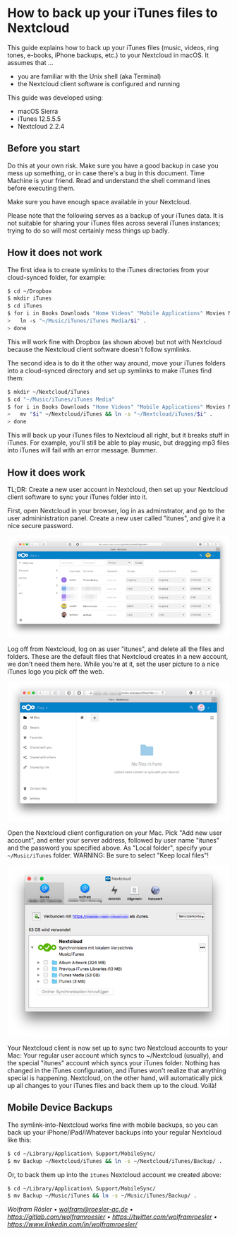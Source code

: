 # How to back up your iTunes files to Nextcloud

This guide explains how to back up your iTunes files (music, videos, ring tones, e-books, iPhone backups, etc.) to your Nextcloud in macOS. It assumes that ...

* you are familiar with the Unix shell (aka Terminal)
* the Nextcloud client software is configured and running

This guide was developed using:

* macOS Sierra
* iTunes 12.5.5.5
* Nextcloud 2.2.4

## Before you start

Do this at your own risk. Make sure you have a good backup in case you mess up something, or in case there's a bug in this document. Time Machine is your friend. Read and understand the shell command lines before executing them.

Make sure you have enough space available in your Nextcloud.

Please note that the following serves as a backup of your iTunes data. It is not suitable for sharing your iTunes files across several iTunes instances; trying to do so will most certainly mess things up badly.

## How it does not work

The first idea is to create symlinks to the iTunes directories from your cloud-synced folder, for example:

```sh
$ cd ~/Dropbox
$ mkdir iTunes
$ cd iTunes
$ for i in Books Downloads "Home Videos" "Mobile Applications" Movies Music Tones "Voice Memos"; do
>   ln -s "~/Music/iTunes/iTunes Media/$i" .
> done
```

This will work fine with Dropbox (as shown above) but not with Nextcloud because the Nextcloud client software doesn't follow symlinks.

The second idea is to do it the other way around, move your iTunes folders into a cloud-synced directory and set up symlinks to make iTunes find them:

```sh
$ mkdir ~/Nextcloud/iTunes
$ cd "~/Music/iTunes/iTunes Media"
$ for i in Books Downloads "Home Videos" "Mobile Applications" Movies Music Tones "Voice Memos"; do
>   mv "$i" ~/Nextcloud/iTunes && ln -s "~/Nextcloud/iTunes/$i" .
> done
```

This will back up your iTunes files to Nextcloud all right, but it breaks stuff in iTunes. For example, you'll still be able to play music, but dragging mp3 files into iTunes will fail with an error message. Bummer.

## How it does work

TL;DR: Create a new user account in Nextcloud, then set up your Nextcloud client software to sync your iTunes folder into it.

First, open Nextcloud in your browser, log in as adminstrator, and go to the user admininistration panel. Create a new user called "itunes", and give it a nice secure password.

![browser screenshot](img01.png)

Log off from Nextcloud, log on as user "itunes", and delete all the files and folders. These are the default files that Nextcloud creates in a new account, we don't need them here. While you're at it, set the user picture to a nice iTunes logo you pick off the web.

![browser screenshot](img02.png)

Open the Nextcloud client configuration on your Mac. Pick "Add new user account", and enter your server address, followed by user name "itunes" and the password you specified above. As "Local folder", specify your `~/Music/iTunes` folder. WARNING: Be sure to select "Keep local files"!

![browser screenshot](img03.png)

Your Nextcloud client is now set up to sync two Nextcloud accounts to your Mac: Your regular user account which syncs to ~/Nextcloud (usually), and the special "itunes" account which syncs your iTunes folder. Nothing has changed in the iTunes configuration, and iTunes won't realize that anything special is happening. Nextcloud, on the other hand, will automatically pick up all changes to your iTunes files and back them up to the cloud. Voilà!

## Mobile Device Backups

The symlink-into-Nextcloud works fine with mobile backups, so you can back up your iPhone/iPad/iWhatever backups into your regular Nextcloud like this:

```sh
$ cd ~/Library/Application\ Support/MobileSync/
$ mv Backup ~/Nextcloud/iTunes && ln -s ~/Nextcloud/iTunes/Backup/ .
```

Or, to back them up into the `itunes` Nextcloud account we created above:

```sh
$ cd ~/Library/Application\ Support/MobileSync/
$ mv Backup ~/Music/iTunes && ln -s ~/Music/iTunes/Backup/ .
```

*Wolfram Rösler • wolfram@roesler-ac.de • https://gitlab.com/wolframroesler • https://twitter.com/wolframroesler • https://www.linkedin.com/in/wolframroesler/*
